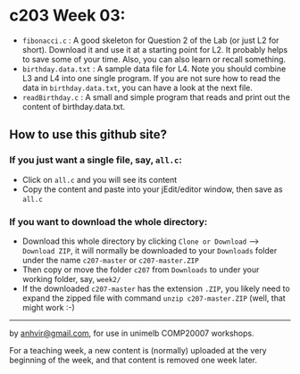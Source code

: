  c203 Week 03:
=======
  * `fibonacci.c` : A good skeleton for Question 2 of the Lab (or just L2 for short). Download it and use it at a starting point for L2. It probably helps to save some of your time. Also, you can also learn or recall something.
  * `birthday.data.txt` : A sample data file for L4. Note you should combine L3 and L4 into one single program. If you are not sure how to read the data in `birthday.data.txt`, you can have a look at the next file.
  * `readBirthday.c` : A small and simple program that reads and print out the content of birthday.data.txt.

How to use this github site?
----------------------------
### If you just want a single file, say, `all.c`:
  * Click on `all.c` and you will see its content 
  * Copy the content and paste into your jEdit/editor window, then save as `all.c`

### If you want to download the whole directory:
  * Download this whole directory by clicking `Clone or Download` --> `Download ZIP`, it will normally be downloaded to your `Downloads` folder under the name `c207-master` or `c207-master.ZIP`
  * Then copy or move the folder `c207` from `Downloads` to under your working folder, say, `week2/`
  * If the downloaded `c207-master` has the extension `.ZIP`, you likely need to expand the zipped file with command `unzip c207-master.ZIP` (well, that might work :-)
 
-------------------------------------------------------------
by anhvir@gmail.com, for use in unimelb COMP20007 workshops.

For a teaching week, a new content is (normally) uploaded at the very beginning of the week, and that content is removed one week later.
